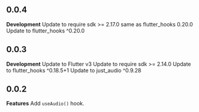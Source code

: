 ## 0.0.4

**Development**
Update to require sdk >= 2.17.0 same as flutter_hooks 0.20.0
Update to flutter_hooks ^0.20.0 

## 0.0.3

**Development**
Update to Flutter v3
Update to require sdk >= 2.14.0
Update to flutter_hooks ^0.18.5+1
Update to just_audio ^0.9.28

## 0.0.2

**Features**
Add `useAudio()` hook.
